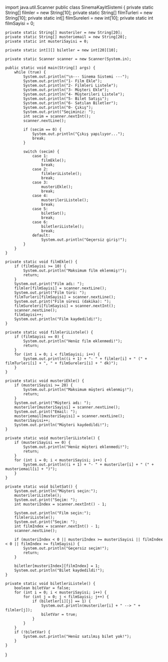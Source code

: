 









import java.util.Scanner
public class SinemaKayitSistemi {
    private static String[] filmler = new String[10]; 
    private static String[] filmTurleri = new String[10]; 
    private static int[] filmSureleri = new int[10]; 
    private static int filmSayisi = 0; 
    
    private static String[] musteriler = new String[20]; 
    private static String[] musteriemail = new String[20]; 
    private static int musteriSayisi = 0; 
    
    private static int[][] biletler = new int[20][10];
    
    private static Scanner scanner = new Scanner(System.in); 
    
    public static void main(String[] args) {
        while (true) {
            System.out.println("\n--- Sinema Sistemi ---");
            System.out.println("1- Film Ekle");
            System.out.println("2- Filmleri Listele");
            System.out.println("3- Müşteri Ekle");
            System.out.println("4- Müşterileri Listele");
            System.out.println("5- Bilet Satışı");
            System.out.println("6- Satılan Biletler");
            System.out.println("0- Çıkış");
            System.out.print("Seçiminiz: ");
            int secim = scanner.nextInt();
            scanner.nextLine();

            if (secim == 0) {
                System.out.println("Çıkış yapılıyor...");
                break;
            }

            switch (secim) {
                case 1:
                    filmEkle();
                    break;
                case 2:
                    filmleriListele();
                    break;
                case 3:
                    musteriEkle();
                    break;
                case 4:
                    musterileriListele();
                    break;
                case 5:
                    biletSat();
                    break;
                case 6:
                    biletleriListele();
                    break;
                default:
                    System.out.println("Geçersiz giriş!");
            }
        }
    }

    private static void filmEkle() {
        if (filmSayisi >= 10) {
            System.out.println("Maksimum film eklenmiş!");
            return;
        }
        System.out.print("Film adı: ");
        filmler[filmSayisi] = scanner.nextLine();
        System.out.print("Film türü: ");
        filmTurleri[filmSayisi] = scanner.nextLine();
        System.out.print("Film süresi (dakika): ");
        filmSureleri[filmSayisi] = scanner.nextInt();
        scanner.nextLine();
        filmSayisi++;
        System.out.println("Film kaydedildi!");
    }

    private static void filmleriListele() {
        if (filmSayisi == 0) {
            System.out.println("Henüz film eklenmedi!");
            return;
        }
        for (int i = 0; i < filmSayisi; i++) {
            System.out.println((i + 1) + "- " + filmler[i] + " (" + filmTurleri[i] + ", " + filmSureleri[i] + " dk)");
        }
    }

    private static void musteriEkle() {
        if (musteriSayisi >= 20) {
            System.out.println("Maksimum müşteri eklenmiş!");
            return;
        }
        System.out.print("Müşteri adı: ");
        musteriler[musteriSayisi] = scanner.nextLine();
        System.out.print("Email: ");
        musteriemail[musteriSayisi] = scanner.nextLine();
        musteriSayisi++;
        System.out.println("Müşteri kaydedildi!");
    }

    private static void musterileriListele() {
        if (musteriSayisi == 0) {
            System.out.println("Henüz müşteri eklenmedi!");
            return;
        }
        for (int i = 0; i < musteriSayisi; i++) {
            System.out.println((i + 1) + "- " + musteriler[i] + " (" + musteriemail[i] + ")");
        }
    }

    private static void biletSat() {
        System.out.println("Müşteri seçin:");
        musterileriListele();
        System.out.print("Seçim: ");
        int musteriIndex = scanner.nextInt() - 1;
        
        System.out.println("Film seçin:");
        filmleriListele();
        System.out.print("Seçim: ");
        int filmIndex = scanner.nextInt() - 1;
        scanner.nextLine();

        if (musteriIndex < 0 || musteriIndex >= musteriSayisi || filmIndex < 0 || filmIndex >= filmSayisi) {
            System.out.println("Geçersiz seçim!");
            return;
        }

        biletler[musteriIndex][filmIndex] = 1;
        System.out.println("Bilet kaydedildi!");
    }

    private static void biletleriListele() {
        boolean biletVar = false;
        for (int i = 0; i < musteriSayisi; i++) {
            for (int j = 0; j < filmSayisi; j++) {
                if (biletler[i][j] == 1) {
                    System.out.println(musteriler[i] + " --> " + filmler[j]);
                    biletVar = true;
                }
            }
        }
        if (!biletVar) {
            System.out.println("Henüz satılmış bilet yok!");
        }
    }
}

